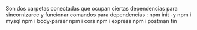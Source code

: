 Son dos carpetas conectadas que ocupan ciertas dependencias para 
sincornizarce y funcionar 
comandos para dependencias :
npm init -y
npm i mysql
npm i body-parser
npm i cors
npm i express
npm i postman
fin